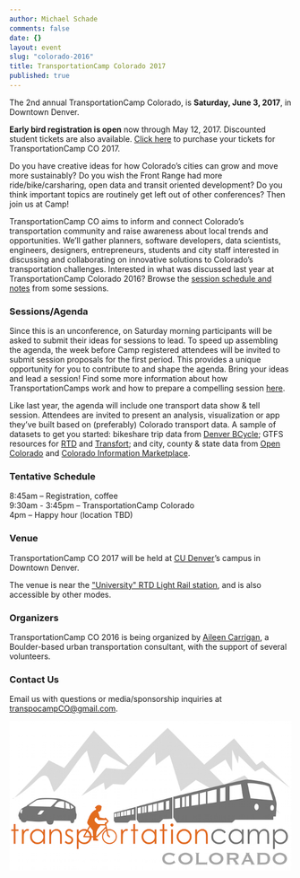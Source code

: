 ```yaml
---
author: Michael Schade
comments: false
date: {}
layout: event
slug: "colorado-2016"
title: TransportationCamp Colorado 2017
published: true
---
```

The 2nd annual TransportationCamp Colorado, is __Saturday, June 3, 2017__, in Downtown Denver.

__Early bird registration is open__ now through May 12, 2017. Discounted student tickets
are also available. [Click here](https://nvite.com/TranspoCamp/vzopn9) to purchase your tickets for TransportationCamp CO 2017.

Do you have creative ideas for how Colorado’s cities can grow and move more
sustainably? Do you wish the Front Range had more ride/bike/carsharing, open data and
transit oriented development? Do you think important topics are routinely get left out of
other conferences? Then join us at Camp!

TransportationCamp CO aims to inform and connect Colorado’s transportation community
and raise awareness about local trends and opportunities. We’ll gather planners, software
developers, data scientists, engineers, designers, entrepreneurs, students and city staff
interested in discussing and collaborating on innovative solutions to Colorado’s
transportation challenges. Interested in what was discussed last year at
TransportationCamp Colorado 2016? Browse the [session schedule and notes](https://tcampco.hackpad.com/Schedule-The-Board-xm1bw01xrtu) from some
sessions.

### Sessions/Agenda

Since this is an unconference, on Saturday morning participants will be asked to submit
their ideas for sessions to lead. To speed up assembling the agenda, the week before
Camp registered attendees will be invited to submit session proposals for the first period.
This provides a unique opportunity for you to contribute to and shape the agenda. Bring
your ideas and lead a session! Find some more information about how
TransportationCamps work and how to prepare a compelling session [here](http://transportationcamp.org/2011/02/how-transportationcamp-works-the-essential-guide/).

Like last year, the agenda will include one transport data show & tell session.
Attendees are invited to present an analysis, visualization or app they’ve built based on
(preferably) Colorado transport data. A sample of datasets to get you started: bikeshare
trip data from [Denver BCycle](http://denver.bcycle.com/docs/librariesprovider34/default-document-library/2016denverbcycletripdata_public.xlsx?sfvrsn=2); GTFS resources for [RTD](http://www.rtd-denver.com/Developer.shtml) and [Transfort](http://www.ridetransfort.com/developers); and city, county &
state data from [Open Colorado](http://data.opencolorado.org/) and [Colorado Information Marketplace](https://data.colorado.gov/browse?category=Transportation).

### Tentative Schedule

8:45am – Registration, coffee  
9:30am - 3:45pm – TransportationCamp Colorado  
4pm – Happy hour (location TBD)  

### Venue

TransportationCamp CO 2017 will be held at [CU&nbsp;Denver](http://www.ucdenver.edu/)’s campus in Downtown Denver.

The venue is near the ["University" RTD Light Rail station](http://www.rtd-denver.com/LightRail_Map.shtml#universityofdenver), and is also accessible by other modes.

### Organizers

TransportationCamp CO 2016 is being organized by [Aileen Carrigan](http://www.bespoketransit.com/), a Boulder-based
urban transportation consultant, with the support of several volunteers.

### Contact Us

Email us with questions or media/sponsorship inquiries at <transpocampCO@gmail.com>.

<img src="tcampco.jpg">
